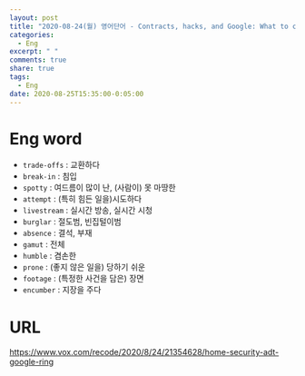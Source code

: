 ```yaml
---
layout: post
title: "2020-08-24(월) 영어단어 - Contracts, hacks, and Google: What to consider before you get a home security system"
categories:
  - Eng
excerpt: " "
comments: true
share: true
tags:
  - Eng
date: 2020-08-25T15:35:00-0:05:00
---
```


# Eng word

- `trade-offs` : 교환하다
- `break-in` : 침입
- `spotty` : 여드름이 많이 난, (사람이) 못 마땅한
- `attempt` : (특히 힘든 일을)시도하다
- `livestream` : 실시간 방송, 실시간 시청
- `burglar` : 절도범, 빈집털이범
- `absence` : 결석, 부재
- `gamut` : 전체
- `humble` : 겸손한
- `prone` : (좋지 않은 일을) 당하기 쉬운
- `footage` : (특정한 사건을 담은) 장면
- `encumber` : 지장을 주다

# URL

<https://www.vox.com/recode/2020/8/24/21354628/home-security-adt-google-ring>
